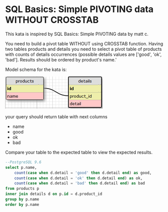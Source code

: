 # SQL Basics: Simple PIVOTING data WITHOUT CROSSTAB

This kata is inspired by SQL Basics: Simple PIVOTING data by matt c.

You need to build a pivot table WITHOUT using CROSSTAB function. Having two tables products and details you need to select a pivot table of products with counts of details occurrences (possible details values are ['good', 'ok', 'bad'].
Results should be ordered by product's name.'

Model schema for the kata is:

![alt text](img/81Ww3YH.png "Table")		

your query should return table with next columns

- name
- good
- ok
- bad

Compare your table to the expected table to view the expected results.

```sql
--PostgreSQL 9.6
select p.name,
	count(case when d.detail = 'good' then d.detail end) as good,
	count(case when d.detail = 'ok' then d.detail end) as ok,
	count(case when d.detail = 'bad' then d.detail end) as bad
from products p
inner join details d on p.id = d.product_id
group by p.name
order by p.name
```
